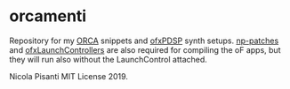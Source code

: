 orcamenti
=====================================
Repository for my [ORCA](https://github.com/hundredrabbits/Orca-c) snippets and [ofxPDSP](https://github.com/npisanti/ofxPDSP) synth setups. [np-patches](https://github.com/npisanti/np-patches) and [ofxLaunchControllers](https://github.com/npisanti/ofxLaunchControllers) are also required for compiling the oF apps, but they will run also without the LaunchControl attached.

Nicola Pisanti MIT License 2019.
